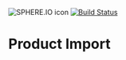![SPHERE.IO icon](https://admin.sphere.io/assets/images/sphere_logo_rgb_long.png)
[![Build Status](https://travis-ci.org/sphereio/sphere-product-import.svg?branch=master)](https://travis-ci.org/sphereio/sphere-product-import)

# Product Import
